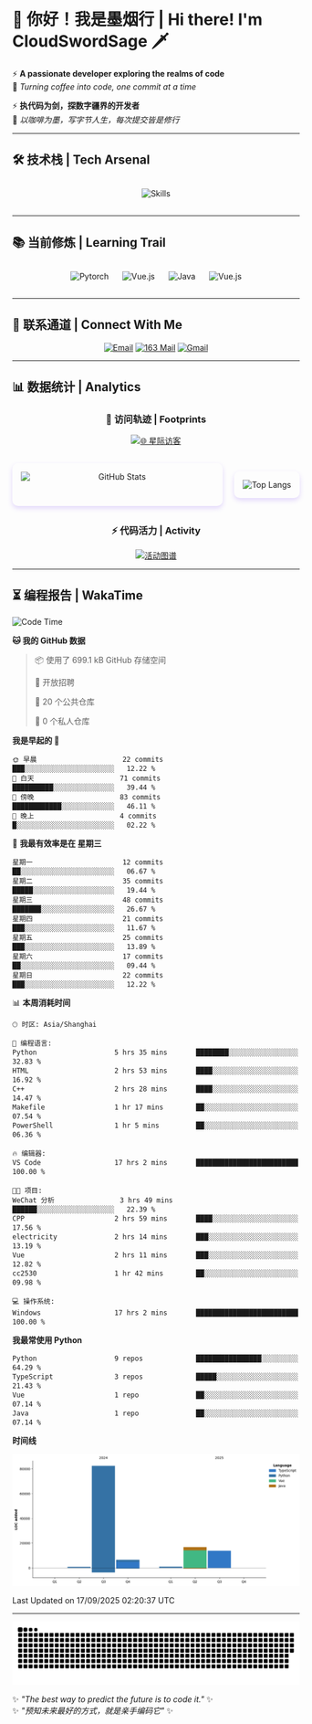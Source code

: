 # 🌊 你好！我是墨烟行 | Hi there! I'm CloudSwordSage 🗡️

⚡ **A passionate developer exploring the realms of code**  
🌌 *Turning coffee into code, one commit at a time*

⚡ **执代码为剑，探数字疆界的开发者**  
🌌 *以咖啡为墨，写字节人生，每次提交皆是修行*

---

## 🛠️ 技术栈 | Tech Arsenal

<div align="center" style="margin: 20px 0;">
  <img src="https://skillicons.dev/icons?i=python,linux,git,github,html,css,js,ts" alt="Skills" style="height: 50px; margin: 10px;"/>
</div>

---

## 📚 当前修炼 | Learning Trail

<div align="center" style="margin: 20px 0;">
  <img src="https://img.shields.io/badge/PyTorch-EE4C2C?style=flat-square&logo=pytorch&logoColor=white" alt="Pytorch" style="height: 30px; margin: 10px;"/>
  <img src="https://img.shields.io/badge/C%2B%2B-00599C?style=flat-square&logo=c%2B%2B&logoColor=white" alt="Vue.js" style="height: 30px; margin: 10px;"/>
  <img src="https://img.shields.io/badge/Java-007396?style=flat-square&logo=openjdk&logoColor=white" alt="Java" style="height: 30px; margin: 10px;"/>
  <img src="https://img.shields.io/badge/Vue.js-4FC08D?style=flat-square&logo=vue.js&logoColor=white" alt="Vue.js" style="height: 30px; margin: 10px;"/>
</div>

---

## 📮 联系通道 | Connect With Me

<div align="center">
  
[![Email](https://img.shields.io/badge/QQ%20Mail-cloudswordsage@qq.com-168DEA?style=flat-square&logo=tencentqq)](mailto:cloudswordsage@qq.com)
[![163 Mail](https://img.shields.io/badge/163-zlf100518@163.com-DC143C?style=flat-square)](mailto:zlf100518@163.com)
[![Gmail](https://img.shields.io/badge/Gmail-zlf100518@gmail.com-EA4335?style=flat-square&logo=gmail)](mailto:zlf100518@gmail.com)

</div>

---

## 📊 数据统计 | Analytics

<div align="center">

### 🌌 访问轨迹 | Footprints

[![🌐 星际访客](https://count.getloli.com/get/@CloudSwordSage?theme=rule34)](https://github.com/CloudSwordSage)

<div style="display: flex; gap: 20px; margin: 30px 0">
  <img src="https://github-readme-stats.vercel.app/api?username=CloudSwordSage&show_icons=true&theme=midnight-purple&hide_border=true&include_all_commits=true&rank_icon=github&hide=issues&line_height=24" 
       alt="GitHub Stats" 
       style="flex: 1; box-shadow: 0 4px 8px rgba(122,63,247,0.2); border-radius: 10px; padding: 15px;"/>
  
  <img src="https://github-readme-stats.vercel.app/api/top-langs/?username=CloudSwordSage&layout=compact&theme=midnight-purple&hide_border=true&langs_count=6&card_width=300&exclude_repo=AI-Assistant"
       alt="Top Langs"
       style="flex: 1; box-shadow: 0 4px 8px rgba(122,63,247,0.2); border-radius: 10px; padding: 15px;"/>
</div>

### ⚡ 代码活力 | Activity

[![活动图谱](https://github-readme-activity-graph.vercel.app/graph?username=CloudSwordSage&theme=react-dark&hide_border=true&area=true&custom_title=代码能量流%20|%20Contribution%20Flow&radius=12&height=300)](https://github.com/CloudSwordSage)

</div>

---

## ⏳ 编程报告 | WakaTime

<!--START_SECTION:waka-->
![Code Time](http://img.shields.io/badge/Code%20Time-1%2C351%20hrs%2024%20mins-blue)

**🐱 我的 GitHub 数据** 

> 📦  使用了 699.1 kB GitHub 存储空间 
 > 
> 💼 开放招聘
 > 
> 📜 20 个公共仓库 
 > 
> 🔑 0 个私人仓库 
 > 
**我是早起的 🐤** 

```text
🌞 早晨                     22 commits          ███░░░░░░░░░░░░░░░░░░░░░░   12.22 % 
🌆 白天                     71 commits          ██████████░░░░░░░░░░░░░░░   39.44 % 
🌃 傍晚                     83 commits          ████████████░░░░░░░░░░░░░   46.11 % 
🌙 晚上                     4 commits           █░░░░░░░░░░░░░░░░░░░░░░░░   02.22 % 
```
📅 **我最有效率是在 星期三** 

```text
星期一                      12 commits          ██░░░░░░░░░░░░░░░░░░░░░░░   06.67 % 
星期二                      35 commits          █████░░░░░░░░░░░░░░░░░░░░   19.44 % 
星期三                      48 commits          ███████░░░░░░░░░░░░░░░░░░   26.67 % 
星期四                      21 commits          ███░░░░░░░░░░░░░░░░░░░░░░   11.67 % 
星期五                      25 commits          ███░░░░░░░░░░░░░░░░░░░░░░   13.89 % 
星期六                      17 commits          ██░░░░░░░░░░░░░░░░░░░░░░░   09.44 % 
星期日                      22 commits          ███░░░░░░░░░░░░░░░░░░░░░░   12.22 % 
```


📊 **本周消耗时间** 

```text
🕑︎ 时区: Asia/Shanghai

💬 编程语言: 
Python                   5 hrs 35 mins       ████████░░░░░░░░░░░░░░░░░   32.83 % 
HTML                     2 hrs 53 mins       ████░░░░░░░░░░░░░░░░░░░░░   16.92 % 
C++                      2 hrs 28 mins       ████░░░░░░░░░░░░░░░░░░░░░   14.47 % 
Makefile                 1 hr 17 mins        ██░░░░░░░░░░░░░░░░░░░░░░░   07.54 % 
PowerShell               1 hr 5 mins         ██░░░░░░░░░░░░░░░░░░░░░░░   06.36 % 

🔥 编辑器: 
VS Code                  17 hrs 2 mins       █████████████████████████   100.00 % 

🐱‍💻 项目: 
WeChat 分析                3 hrs 49 mins       ██████░░░░░░░░░░░░░░░░░░░   22.39 % 
CPP                      2 hrs 59 mins       ████░░░░░░░░░░░░░░░░░░░░░   17.56 % 
electricity              2 hrs 14 mins       ███░░░░░░░░░░░░░░░░░░░░░░   13.19 % 
Vue                      2 hrs 11 mins       ███░░░░░░░░░░░░░░░░░░░░░░   12.82 % 
cc2530                   1 hr 42 mins        ██░░░░░░░░░░░░░░░░░░░░░░░   09.98 % 

💻 操作系统: 
Windows                  17 hrs 2 mins       █████████████████████████   100.00 % 
```

**我最常使用 Python** 

```text
Python                   9 repos             ████████████████░░░░░░░░░   64.29 % 
TypeScript               3 repos             █████░░░░░░░░░░░░░░░░░░░░   21.43 % 
Vue                      1 repo              ██░░░░░░░░░░░░░░░░░░░░░░░   07.14 % 
Java                     1 repo              ██░░░░░░░░░░░░░░░░░░░░░░░   07.14 % 
```



**时间线**

![Lines of Code chart](https://raw.githubusercontent.com/CloudSwordSage/CloudSwordSage/main/assets/bar_graph.png)


 Last Updated on 17/09/2025 02:20:37 UTC
<!--END_SECTION:waka-->

---

<div align="center">
  <img src="./assets/github-snake-dark.svg" alt="Contribution Snake" />
</div>

✨ *"The best way to predict the future is to code it."* ✨  
✨ *"预知未来最好的方式，就是亲手编码它"* ✨
